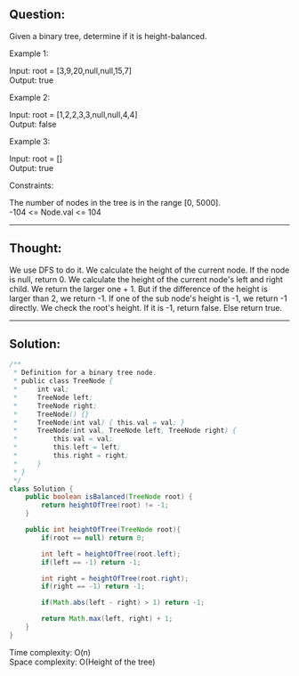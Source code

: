 ## Question:

Given a binary tree, determine if it is height-balanced. 

Example 1:  

Input: root = [3,9,20,null,null,15,7]  
Output: true  

Example 2:  

Input: root = [1,2,2,3,3,null,null,4,4]  
Output: false  

Example 3:  

Input: root = []  
Output: true  

Constraints:  

The number of nodes in the tree is in the range [0, 5000].  
-104 <= Node.val <= 104  

---
## Thought:
We use DFS to do it. We calculate the height of the current node. If the node is null, return 0. We calculate the height of the current 
node's left and right child. We return the larger one + 1. But if the difference of the height is larger than 2, we return -1. If one of the
sub node's height is -1, we return -1 directly. We check the root's height. If it is -1, return false. Else return true.

---
## Solution:
```Java
/**
 * Definition for a binary tree node.
 * public class TreeNode {
 *     int val;
 *     TreeNode left;
 *     TreeNode right;
 *     TreeNode() {}
 *     TreeNode(int val) { this.val = val; }
 *     TreeNode(int val, TreeNode left, TreeNode right) {
 *         this.val = val;
 *         this.left = left;
 *         this.right = right;
 *     }
 * }
 */
class Solution {
    public boolean isBalanced(TreeNode root) {
        return heightOfTree(root) != -1;
    }

    public int heightOfTree(TreeNode root){
        if(root == null) return 0;

        int left = heightOfTree(root.left);
        if(left == -1) return -1;

        int right = heightOfTree(root.right);
        if(right == -1) return -1;

        if(Math.abs(left - right) > 1) return -1;

        return Math.max(left, right) + 1;
    }
}
```
Time complexity: O(n)  
Space complexity: O(Height of the tree)
